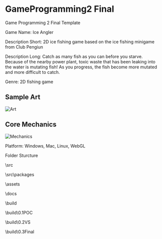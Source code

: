 # GameProgramming2 Final
 Game Programming 2 Final Template

Game Name:  Ice Angler

Description Short: 2D ice fishing game based on the ice fishing minigame from Club Pengiun

Description Long: Catch as many fish as you can before you starve. Because of the nearby power plant, toxic waste that has been leaking into the water is mutating fish! As you progress, the fish become more mutated and more difficult to catch.

Genre: 2D fishing game

## Sample Art
![Art](https://i.ytimg.com/vi/HNrExk4167c/maxresdefault.jpg)

## Core Mechanics
![Mechanics](https://3.bp.blogspot.com/-sKNxeiXAvoA/XNSLPqd3v0I/AAAAAAAASVs/R3QJqP8a_ronZDiiunZb8YOqQR3teitGQCLcBGAs/s1600/ice%2Bfishing%2Bguide3.png)

Platform: Windows, Mac, Linux, WebGL

Folder Sturcture

\src

\src\packages

\assets

\docs

\build

\build\0.1POC

\build\0.2VS

\build\0.3Final
